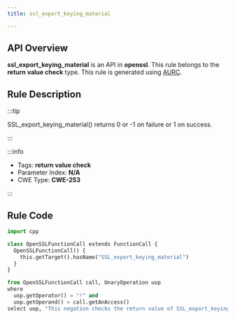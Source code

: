 ```yaml
---
title: ssl_export_keying_material

---
```



## API Overview
**ssl_export_keying_material** is an API in **openssl**. This rule belongs to the **return value check** type. This rule is generated using [AURC](../../tools/AURC).
## Rule Description

:::tip

SSL_export_keying_material() returns 0 or -1 on failure or 1 on success.

:::

:::info

- Tags: **return value check**
- Parameter Index: **N/A**
- CWE Type: **CWE-253**

:::

## Rule Code
```python
import cpp

class OpenSSLFunctionCall extends FunctionCall {
  OpenSSLFunctionCall() {
    this.getTarget().hasName("SSL_export_keying_material")
  }
}

from OpenSSLFunctionCall call, UnaryOperation uop
where
  uop.getOperator() = "!" and
  uop.getOperand() = call.getAnAccess()
select uop, "This negation checks the return value of SSL_export_keying_material."
```